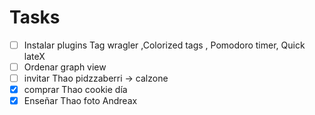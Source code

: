 # Tasks


- [ ] Instalar plugins Tag wragler ,Colorized tags , Pomodoro timer, Quick lateX
- [ ] Ordenar graph view
- [ ] invitar Thao pidzzaberri -> calzone 
- [x] comprar Thao cookie día 
- [x] Enseñar Thao foto Andreax 